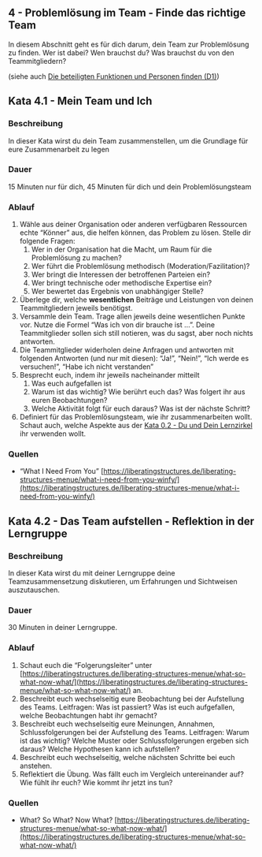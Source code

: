 ## 4 - Problemlösung im Team - Finde das richtige Team

In diesem Abschnitt geht es für dich darum, dein Team zur Problemlösung zu finden. Wer ist dabei? Wen brauchst du? Was brauchst du von den Teammitgliedern?

(siehe auch [Die beteiligten Funktionen und Personen finden (D1)](1-0-Grundlagen.md##die-beteiligten-funktionen-und-personen-finden-d1))

## Kata 4.1 - Mein Team und Ich

### Beschreibung

In dieser Kata wirst du dein Team zusammenstellen, um die Grundlage für eure Zusammenarbeit zu legen 

### Dauer

15 Minuten nur für dich, 45 Minuten für dich und dein Problemlösungsteam

### Ablauf

1. Wähle aus deiner Organisation oder anderen verfügbaren Ressourcen echte “Könner” aus, die helfen können, das Problem zu lösen.
Stelle dir folgende Fragen:
    1. Wer in der Organisation hat die Macht, um Raum für die Problemlösung zu machen?
    2. Wer führt die Problemlösung methodisch (Moderation/Fazilitation)?
    3. Wer bringt die Interessen der betroffenen Parteien ein?
    4. Wer bringt technische oder methodische Expertise ein?
    5. Wer bewertet das Ergebnis von unabhängiger Stelle?
2. Überlege dir, welche **wesentlichen** Beiträge und Leistungen von deinen Teammitgliedern jeweils benötigst.
3. Versammle dein Team. Trage allen jeweils deine wesentlichen Punkte vor. Nutze die Formel “Was ich von dir brauche ist …”. Deine Teammitglieder sollen sich still notieren, was du sagst, aber noch nichts antworten.
4. Die Teammitglieder widerholen deine Anfragen und antworten mit folgenden Antworten (und nur mit diesen): “Ja!”, “Nein!”, “Ich werde es versuchen!”, “Habe ich nicht verstanden”
5. Besprecht euch, indem ihr jeweils nacheinander mitteilt
    1. Was euch aufgefallen ist
    2. Warum ist das wichtig? Wie berührt euch das? Was folgert ihr aus euren Beobachtungen?
    3. Welche Aktivität folgt für euch daraus? Was ist der nächste Schritt?
6. Definiert für das Problemlösungsteam, wie ihr zusammenarbeiten wollt. Schaut auch, welche Aspekte aus der [Kata 0.2 - Du und Dein Lernzirkel](2-0-Lernpfad.md#kata-02---du-und-dein-lernzirkel) ihr verwenden wollt.

### Quellen

- “What I Need From You” [https://liberatingstructures.de/liberating-structures-menue/what-i-need-from-you-winfy/](https://liberatingstructures.de/liberating-structures-menue/what-i-need-from-you-winfy/)

## Kata 4.2 - Das Team aufstellen - Reflektion in der Lerngruppe

### Beschreibung

In dieser Kata wirst du mit deiner Lerngruppe deine Teamzusammensetzung diskutieren, um Erfahrungen und Sichtweisen auszutauschen. 

### Dauer

30 Minuten in deiner Lerngruppe.

### Ablauf

1. Schaut euch die “Folgerungsleiter” unter [https://liberatingstructures.de/liberating-structures-menue/what-so-what-now-what/](https://liberatingstructures.de/liberating-structures-menue/what-so-what-now-what/) an.
2. Beschreibt euch wechselseitig eure Beobachtung bei der Aufstellung des Teams. Leitfragen:
Was ist passiert? Was ist euch aufgefallen, welche Beobachtungen habt ihr gemacht?
3. Beschreibt euch wechselseitig eure Meinungen, Annahmen, Schlussfolgerungen bei der Aufstellung des Teams. Leitfragen:
Warum ist das wichtig? Welche Muster oder Schlussfolgerungen ergeben sich daraus? Welche Hypothesen kann ich aufstellen?
4. Beschreibt euch wechselseitig, welche nächsten Schritte bei euch anstehen.
5. Reflektiert die Übung. Was fällt euch im Vergleich untereinander auf? Wie fühlt ihr euch? Wie kommt ihr jetzt ins tun?

### Quellen

- What? So What? Now What? [https://liberatingstructures.de/liberating-structures-menue/what-so-what-now-what/](https://liberatingstructures.de/liberating-structures-menue/what-so-what-now-what/)
